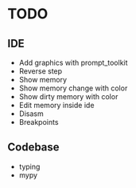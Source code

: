 # TODO

## IDE
- Add graphics with prompt_toolkit
- Reverse step
- Show memory
- Show memory change with color
- Show dirty memory with color
- Edit memory inside ide
- Disasm
- Breakpoints

## Codebase
- typing
- mypy
